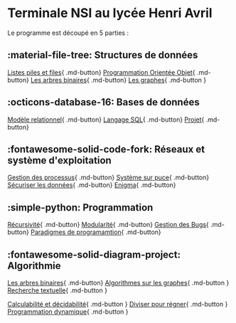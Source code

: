 # Terminale NSI au lycée Henri Avril

Le programme est découpé en 5 parties : 


## :material-file-tree: Structures de données  

[Listes piles et files](Structure/listes_piles_files.md){ .md-button} [Programmation Orientée Objet](Structure/POO.md){ .md-button} 
[Les arbres binaires](Structure/arbres.md){ .md-button} [Les graphes](Structure/graphes.md){ .md-button } 



## :octicons-database-16: Bases de données  
[Modèle relationnel](BDD/modele_relationnel.md){ .md-button} [Langage SQL](BDD/langageSQL.md){ .md-button} [Projet](BDD/projet_SQL.md){ .md-button}


## :fontawesome-solid-code-fork: Réseaux et système d'exploitation 
[Gestion des processus](archi/processus.md){ .md-button} [Système sur puce](archi/soc.md){ .md-button} [Sécuriser les données](archi/crypto.md){ .md-button} [Enigma](archi/enigma.md){ .md-button}

## :simple-python: Programmation 
[Récursivité](Programmation/recursivite.md){ .md-button}  [Modularité](Programmation/modularite.md){ .md-button}  [Gestion des Bugs](Programmation/gestion_bug.md){ .md-button}  [Paradigmes de programamtion](Programmation/paradigme_programmation.md){ .md-button} 
 

## :fontawesome-solid-diagram-project: Algorithmie 

[Les arbres binaires](algorithmie/ABR.md){ .md-button} [Algorithmes sur les graphes](algorithmie/parcours_graphe.md){ .md-button } [Recherche textuelle](algorithmie/recherche_textuelle.md){ .md-button }
  

[Calculabilité et décidabilité](algorithmie/calculabilite.md){ .md-button } [Diviser pour régner](algorithmie/diviser.md){ .md-button } [Programmation dynamique](algorithmie/programmation_dynamique.md){ .md-button } 
    
 
